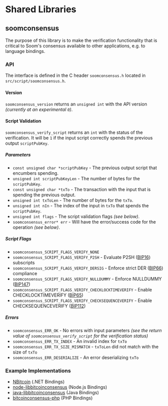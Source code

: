 Shared Libraries
================

## soomconsensus

The purpose of this library is to make the verification functionality that is critical to Soom's consensus available to other applications, e.g. to language bindings.

### API

The interface is defined in the C header `soomconsensus.h` located in  `src/script/soomconsensus.h`.

#### Version

`soomconsensus_version` returns an `unsigned int` with the API version *(currently at an experimental `0`)*.

#### Script Validation

`soomconsensus_verify_script` returns an `int` with the status of the verification. It will be `1` if the input script correctly spends the previous output `scriptPubKey`.

##### Parameters
- `const unsigned char *scriptPubKey` - The previous output script that encumbers spending.
- `unsigned int scriptPubKeyLen` - The number of bytes for the `scriptPubKey`.
- `const unsigned char *txTo` - The transaction with the input that is spending the previous output.
- `unsigned int txToLen` - The number of bytes for the `txTo`.
- `unsigned int nIn` - The index of the input in `txTo` that spends the `scriptPubKey`.
- `unsigned int flags` - The script validation flags *(see below)*.
- `soomconsensus_error* err` - Will have the error/success code for the operation *(see below)*.

##### Script Flags
- `soomconsensus_SCRIPT_FLAGS_VERIFY_NONE`
- `soomconsensus_SCRIPT_FLAGS_VERIFY_P2SH` - Evaluate P2SH ([BIP16](https://github.com/bitcoin/bips/blob/master/bip-0016.mediawiki)) subscripts
- `soomconsensus_SCRIPT_FLAGS_VERIFY_DERSIG` - Enforce strict DER ([BIP66](https://github.com/bitcoin/bips/blob/master/bip-0066.mediawiki)) compliance
- `soomconsensus_SCRIPT_FLAGS_VERIFY_NULLDUMMY` - Enforce NULLDUMMY ([BIP147](https://github.com/bitcoin/bips/blob/master/bip-0147.mediawiki))
- `soomconsensus_SCRIPT_FLAGS_VERIFY_CHECKLOCKTIMEVERIFY` - Enable CHECKLOCKTIMEVERIFY ([BIP65](https://github.com/bitcoin/bips/blob/master/bip-0065.mediawiki))
- `soomconsensus_SCRIPT_FLAGS_VERIFY_CHECKSEQUENCEVERIFY` - Enable CHECKSEQUENCEVERIFY ([BIP112](https://github.com/bitcoin/bips/blob/master/bip-0112.mediawiki))

##### Errors
- `soomconsensus_ERR_OK` - No errors with input parameters *(see the return value of `soomconsensus_verify_script` for the verification status)*
- `soomconsensus_ERR_TX_INDEX` - An invalid index for `txTo`
- `soomconsensus_ERR_TX_SIZE_MISMATCH` - `txToLen` did not match with the size of `txTo`
- `soomconsensus_ERR_DESERIALIZE` - An error deserializing `txTo`

### Example Implementations
- [NBitcoin](https://github.com/NicolasDorier/NBitcoin/blob/master/NBitcoin/Script.cs#L814) (.NET Bindings)
- [node-libbitcoinconsensus](https://github.com/bitpay/node-libbitcoinconsensus) (Node.js Bindings)
- [java-libbitcoinconsensus](https://github.com/dexX7/java-libbitcoinconsensus) (Java Bindings)
- [bitcoinconsensus-php](https://github.com/Bit-Wasp/bitcoinconsensus-php) (PHP Bindings)
